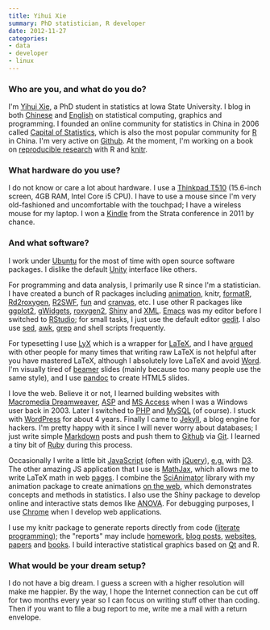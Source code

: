 ```yaml
---
title: Yihui Xie
summary: PhD statistician, R developer
date: 2012-11-27
categories:
- data
- developer
- linux
---
```


### Who are you, and what do you do?

I'm [Yihui Xie](http://yihui.name/ "Yihui's website."), a PhD student in statistics at Iowa State University. I blog in both [Chinese](http://yihui.name/cn/ "Yihui's posts in Chinese.") and [English](http://yihui.name/en/ "Yihui's posts in English.") on statistical computing, graphics and programming. I founded an online community for statistics in China in 2006 called [Capital of Statistics](http://cos.name/ "The CoS website."), which is also the most popular community for [R][] in China. I'm very active on [Github](https://github.com/yihui/ "Yihui's Github account."). At the moment, I'm working on a book on [reproducible research](http://en.wikipedia.org/wiki/Reproducibility#Reproducible_research "The Wikipedia entry for reproducible research.") with R and [knitr][].

### What hardware do you use?

I do not know or care a lot about hardware. I use a [Thinkpad T510][thinkpad-t510] (15.6-inch screen, 4GB RAM, Intel Core i5 CPU). I have to use a mouse since I'm very old-fashioned and uncomfortable with the touchpad; I have a wireless mouse for my laptop. I won a [Kindle][] from the Strata conference in 2011 by chance.

### And what software?

I work under [Ubuntu][] for the most of time with open source software packages. I dislike the default [Unity][unity.2] interface like others.

For programming and data analysis, I primarily use R since I'm a statistician. I have created a bunch of R packages including [animation][], knitr, [formatR][], [Rd2roxygen][], [R2SWF][], [fun][] and [cranvas][], etc. I use other R packages like [ggplot2][], [gWidgets](), [roxygen2][], [Shiny][] and [XML][]. [Emacs][] was my editor before I switched to [RStudio][]; for small tasks, I just use the default editor [gedit][]. I also use [sed][], [awk][], [grep][] and shell scripts frequently.

For typesetting I use [LyX][] which is a wrapper for [LaTeX][], and I have [argued](http://yihui.name/en/2012/10/lyx-vs-latex/ "Yihui's post on Lynx vs. LaTeX.") with other people for many times that writing raw LaTeX is not helpful after you have mastered LaTeX, although I absolutely love LaTeX and avoid [Word][]. I'm visually tired of [beamer][] slides (mainly because too many people use the same style), and I use [pandoc][] to create HTML5 slides.

I love the web. Believe it or not, I learned building websites with [Macromedia Dreamweaver][dreamweaver], [ASP][] and [MS Access][access] when I was a Windows user back in 2003. Later I switched to [PHP][] and [MySQL][] (of course). I stuck with [WordPress][] for about 4 years. Finally I came to [Jekyll][], a blog engine for hackers. I'm pretty happy with it since I will never worry about databases; I just write simple [Markdown][] posts and push them to [Github][] via [Git][]. I learned a tiny bit of [Ruby][] during this process.

Occasionally I write a little bit [JavaScript][] (often with [jQuery][]), [e.g.](http://vis.supstat.com/2012/11/contour-plots-with-d3-and-r "Yihui's example of using D3 with R.") with [D3][d3.js]. The other amazing JS application that I use is [MathJax][], which allows me to write LaTeX math in web [pages](http://vis.supstat.com/2012/11/brownian-motion-with-r/ "Yihui's post on animating Brownian Motion using R and MathJax."). I combine the [SciAnimator][] library with my animation package to create animations [on the web](http://vis.supstat.com/categories.html#Animation-ref "Yihui's animation examples."), which demonstrates concepts and methods in statistics. I also use the Shiny package to develop online and interactive stats demos like [ANOVA](http://glimmer.rstudio.com/yihui/06-anova/ "An interactive analysis of variance demo."). For debugging purposes, I use [Chrome][] when I develop web applications.

I use my knitr package to generate reports directly from code ([literate programming](http://en.wikipedia.org/wiki/Literate_programming "The Wikipedia entry for literate programming.")); the "reports" may include [homework](https://github.com/yihui/stat579/downloads "Yihui's homework."), [blog posts](http://yihui.name/cn/2012/04/break-points-in-regression/ "Yihui's post on break points in regression (Chinese)."), [websites](http://vis.supstat.com/ "Yihui's stats graphics site."), [papers](https://github.com/downloads/yihui/yihui.github.com/JSS-animation-2012-Yihui-Xie.pdf "Yihui's paper on his R animation package (PDF).") and [books](https://github.com/yihui/knitr-book "Yihui's book on dynamic report generation with R."). I build interactive statistical graphics based on [Qt][] and R.

### What would be your dream setup?

I do not have a big dream. I guess a screen with a higher resolution will make me happier. By the way, I hope the Internet connection can be cut off for two months every year so I can focus on writing stuff other than coding. Then if you want to file a bug report to me, write me a mail with a return envelope.

[access]: https://www.microsoft.com/en-us/microsoft-365/access "A database management system."
[animation]: https://yihui.org/animation/ "An animation package for R."
[asp]: https://en.wikipedia.org/wiki/Active_Server_Pages "A server-side scripting language."
[awk]: https://en.wikipedia.org/wiki/AWK "Data formatting language/software."
[beamer]: https://bitbucket.org/rivanvx/beamer/wiki/Home "A LaTeX class for creating presentations."
[chrome]: https://www.google.com/intl/en/chrome/ "A WebKit-based browser, where each tab runs in its own thread."
[cranvas]: http://cranvas.org/ "A Qt interface for R."
[d3.js]: https://d3js.org/ "A Javascript framework for manipulating data."
[dreamweaver]: https://www.adobe.com/products/dreamweaver.html "A WYSIWYG editor."
[emacs]: http://www.gnu.org/software/emacs/ "A free open-source text editor."
[formatr]: https://yihui.org/formatR/ "A tool for formatting R code."
[fun]: http://cran.r-project.org/web/packages/fun/ "A collection of fun R games."
[gedit]: https://wiki.gnome.org/Apps/Gedit "A text editor for GNOME."
[ggplot2]: http://web.archive.org/web/20180506153516/http://ggplot2.org:80/ "A plotting system for the R language."
[git]: https://git-scm.com/ "A version control system."
[github]: https://github.com/ "A Git code repository service."
[grep]: http://www.gnu.org/software/grep/ "A command-line tool for pattern matching in files."
[javascript]: https://en.wikipedia.org/wiki/JavaScript "An interpreted scripting language."
[jekyll]: https://jekyllrb.com/ "A static site generator."
[jquery]: https://jquery.com/ "A Javascript framework."
[kindle]: http://web.archive.org/web/20230315012831/http://www.amazon.com/Kindle-Ereader-ebook-reader/dp/B007HCCNJU/ "A digital book reader."
[knitr]: https://github.com/yihui/knitr "A dynamic report generation tool for R."
[latex]: https://www.latex-project.org/ "Typesetting software."
[lyx]: https://en.wikipedia.org/wiki/LyX "A TeX/LaTeX GUI."
[markdown]: https://daringfireball.net/projects/markdown/ "An email-like format for marking up text."
[mathjax]: https://www.mathjax.org/ "A Javascript framework for displaying LaTeX/MathML."
[mysql]: https://www.mysql.com/ "A relational database server."
[pandoc]: https://pandoc.org/ "A Markdown document converter."
[php]: https://www.php.net/ "An interpreted scripting language."
[qt]: https://doc.qt.io/ "A cross-platform UI framework."
[r2swf]: http://cran.r-project.org/web/packages/R2SWF/ "A tool for converting R graphics into Flash."
[r]: http://www.r-project.org/ "Software for statistical computing and graphics."
[rd2roxygen]: https://yihui.org/Rd2roxygen/ "A tool for converting Rd to roxygen docs."
[roxygen2]: http://cran.r-project.org/web/packages/roxygen2/ "An R documentation system."
[rstudio]: https://posit.co/ "An IDE for the R language."
[ruby]: https://www.ruby-lang.org/en/ "An interpreted scripting language."
[scianimator]: https://github.com/brentertz/scianimator/ "A jQuery plugin for animating images."
[sed]: http://www.gnu.org/software/sed/ "Text filtering software."
[shiny]: https://shiny.rstudio.com/ "An framework for building web apps out of R analyses."
[thinkpad-t510]: https://www.thinkwiki.org/wiki/Category:T510 "A 15.6 inch PC laptop."
[ubuntu]: https://ubuntu.com/ "A Unix distribution."
[unity.2]: http://web.archive.org/web/20170905064051/http://unity.ubuntu.com:80/projects/unity "A desktop and notebook environment."
[word]: https://www.microsoft.com/en-us/microsoft-365/word "A document editor."
[wordpress]: https://wordpress.com/ "Weblog publishing software."
[xml]: http://cran.r-project.org/web/packages/XML/ "An R package for working with XML."
